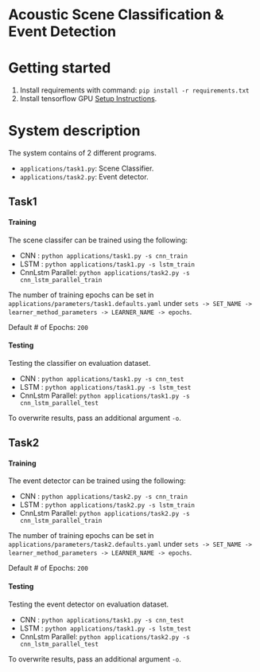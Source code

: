 Acoustic Scene Classification & Event Detection
=========================

Getting started
===============

1. Install requirements with command: ``pip install -r requirements.txt``
2. Install tensorflow GPU [Setup Instructions](https://www.tensorflow.org/install). 

System description
==================

The system contains of 2 different programs.  
- `applications/task1.py`: Scene Classifier.
- `applications/task2.py`: Event detector.

## Task1

#### Training
The scene classifer can be trained using the following:

- CNN             : `python applications/task1.py -s cnn_train`
- LSTM            : `python applications/task1.py -s lstm_train`
- CnnLstm Parallel: `python applications/task2.py -s cnn_lstm_parallel_train`

The number of training epochs can be set in `applications/parameters/task1.defaults.yaml` under `sets -> SET_NAME -> learner_method_parameters -> LEARNER_NAME -> epochs`.  

Default # of Epochs: `200`

#### Testing
Testing the classifier on evaluation dataset.

- CNN             : `python applications/task1.py -s cnn_test`
- LSTM            : `python applications/task1.py -s lstm_test`
- CnnLstm Parallel: `python applications/task1.py -s cnn_lstm_parallel_test`

To overwrite results, pass an additional argument `-o`.

## Task2

#### Training
The event detector can be trained using the following:

- CNN             : `python applications/task2.py -s cnn_train`
- LSTM            : `python applications/task2.py -s lstm_train`
- CnnLstm Parallel: `python applications/task2.py -s cnn_lstm_parallel_train`

The number of training epochs can be set in `applications/parameters/task2.defaults.yaml` under `sets -> SET_NAME -> learner_method_parameters -> LEARNER_NAME -> epochs`.  

Default # of Epochs: `200`

#### Testing
Testing the event detector on evaluation dataset.

- CNN             : `python applications/task1.py -s cnn_test`
- LSTM            : `python applications/task1.py -s lstm_test`
- CnnLstm Parallel: `python applications/task2.py -s cnn_lstm_parallel_test`

To overwrite results, pass an additional argument `-o`.